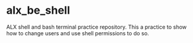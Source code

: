 # alx_be_shell
ALX shell and bash terminal  practice repository.
This a practice to show how to change users and use shell permissions to do so.